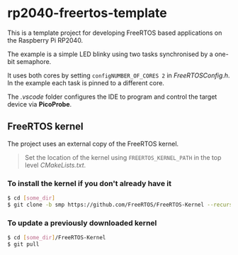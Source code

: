 # rp2040-freertos-template
This is a template project for developing FreeRTOS based applications on the Raspberry Pi RP2040.

The example is a simple LED blinky using two tasks synchronised by a one-bit semaphore.

It uses both cores by setting `configNUMBER_OF_CORES 2` in *FreeRTOSConfig.h*. In the example each task is pinned to a different core.

The *.vscode* folder configures the IDE to program and control the target device via **PicoProbe**.

## FreeRTOS kernel

The project uses an external copy of the FreeRTOS kernel.

> Set the location of the kernel using `FREERTOS_KERNEL_PATH` in the top level *CMakeLists.txt*.

### To install the kernel if you don't already have it
```sh
$ cd [some_dir]
$ git clone -b smp https://github.com/FreeRTOS/FreeRTOS-Kernel --recurse-submodules
```

### To update a previously downloaded kernel
```sh
$ cd [some_dir]/FreeRTOS-Kernel
$ git pull
```